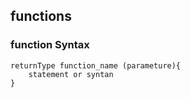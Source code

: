 ## functions
### function Syntax
    returnType function_name (parameture){
        statement or syntan
    }